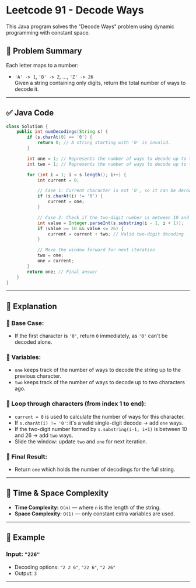 
# Leetcode 91 - Decode Ways

This Java program solves the "Decode Ways" problem using dynamic programming with constant space.

## 🧩 Problem Summary

Each letter maps to a number:  
- `'A' -> 1`, `'B' -> 2`, ..., `'Z' -> 26`  
Given a string containing only digits, return the total number of ways to decode it.

---

## ✅ Java Code

```java
class Solution {
    public int numDecodings(String s) {
        if (s.charAt(0) == '0') {
            return 0; // A string starting with '0' is invalid.
        }

        int one = 1; // Represents the number of ways to decode up to the previous character
        int two = 1; // Represents the number of ways to decode up to two characters ago

        for (int i = 1; i < s.length(); i++) {
            int current = 0;

            // Case 1: Current character is not '0', so it can be decoded alone
            if (s.charAt(i) != '0') {
                current = one;
            }

            // Case 2: Check if the two-digit number is between 10 and 26
            int value = Integer.parseInt(s.substring(i - 1, i + 1));
            if (value >= 10 && value <= 26) {
                current = current + two; // Valid two-digit decoding
            }

            // Move the window forward for next iteration
            two = one;
            one = current;
        }
        return one; // Final answer
    }
}
```

---

## 🧠 Explanation

### 🔹 Base Case:
- If the first character is `'0'`, return `0` immediately, as `'0'` can't be decoded alone.

### 🔹 Variables:
- `one` keeps track of the number of ways to decode the string up to the previous character.
- `two` keeps track of the number of ways to decode up to two characters ago.

### 🔹 Loop through characters (from index 1 to end):
- `current = 0` is used to calculate the number of ways for this character.
- If `s.charAt(i) != '0'`: it's a valid single-digit decode → add `one` ways.
- If the two-digit number formed by `s.substring(i-1, i+1)` is between 10 and 26 → add `two` ways.
- Slide the window: update `two` and `one` for next iteration.

### 🔹 Final Result:
- Return `one` which holds the number of decodings for the full string.

---

## 📌 Time & Space Complexity

- **Time Complexity:** `O(n)` — where `n` is the length of the string.
- **Space Complexity:** `O(1)` — only constant extra variables are used.

---

## 🧪 Example

### Input: `"226"`  
- Decoding options: `"2 2 6"`, `"22 6"`, `"2 26"`  
- Output: `3`

---
